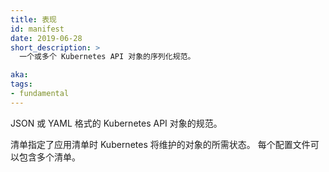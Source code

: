 ```yaml
---
title: 表现
id: manifest
date: 2019-06-28
short_description: >
  一个或多个 Kubernetes API 对象的序列化规范。

aka:
tags:
- fundamental
---
```

<!-- 
---
title: Manifest
id: manifest
date: 2019-06-28
short_description: >
  A serialized specification of one or more Kubernetes API objects.

aka:
tags:
- fundamental
---
-->
<!--
 Specification of a Kubernetes API object in JSON or YAML format.
-->
JSON 或 YAML 格式的 Kubernetes API 对象的规范。

<!--more-->
<!--
A manifest specifies the desired state of an object that Kubernetes will maintain when you apply the manifest. Each configuration file can contain multiple manifests.
-->
清单指定了应用清单时 Kubernetes 将维护的对象的所需状态。
每个配置文件可以包含多个清单。
